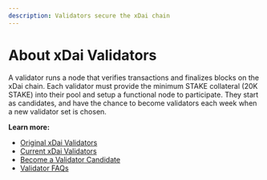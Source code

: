 ```yaml
---
description: Validators secure the xDai chain
---
```


# About xDai Validators

A validator runs a node that verifies transactions and finalizes blocks on the xDai chain. Each validator must provide the minimum STAKE collateral \(20K STAKE\) into their pool and setup a functional node to participate. They start as candidates, and have the chance to become validators each week when a new validator set is chosen.

**Learn more:**

* [Original xDai Validators](original-xdai-validators/)
* [Current xDai Validators](https://blockscout.com/xdai/mainnet/validators)
* [Become a Validator Candidate](../../for-stakers/staking-protocol/become-a-candidate-validator.md)
* [Validator FAQs ](../../about-xdai/faqs/public-staking-validators-and-delegators.md)



